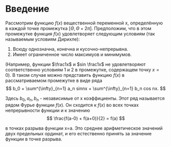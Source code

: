 # Введение

Рассмотрим функцию $f(x)$ вещественной переменной x, определённую в каждой точке промежутка $[\Theta, \Theta+2\pi]$. Предположим, что в этом промежутке функция $f(x)$ удовлетворяет следующим условиям (так называемым условиям Дирихле):

1) Всюду однозначна, конечна и кусочно-непрерывна.
2) Имеет ограниченное число максимуов и минимумов.

(Например, функции $\frac1x$ и $sin \frac1x$ не удовлетворяют соответственно условиям 1 и 2 в промежутке, содержащем точку $x=0$). В таком случае можно представить функцию $f(x)$ в рассматриваемом промежутке в виде ряда
$$
    b_0 + \sum^{\infty}_{n=1} a_n sinnx + \sum^{\infty}_{n=1} b_n cos nx.
$$

Здесь $b_0, a_n, b_n$ - независимые от x коэффициенты. Этот ряд называется рядом Фурье функции $f(x)$. Он сходится к $f(x)$ во всех точках непрерывности функции и к значению
$$
    \frac{f(a-0) + f(a+0)}{2} = f(a)
$$

в точках разрыва функции x=a. Это среднее арифметическое значений двух предельных ординат, и его естественно принять за значение функции в точке разрыва.
